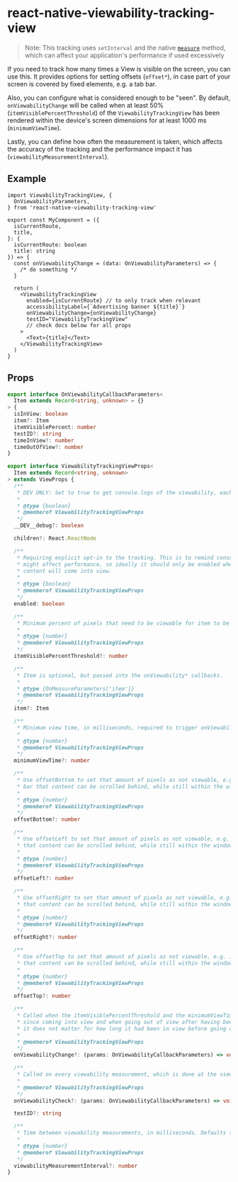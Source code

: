 # react-native-viewability-tracking-view

> Note: This tracking uses `setInterval` and the native [`measure`](https://reactnative.dev/docs/direct-manipulation#measurecallback) method, which can affect your application's performance if used excessively

If you need to track how many times a View is visible on the screen, you can use this. It provides options for setting offsets (`offset*`), in case part of your screen is covered by fixed elements, e.g. a tab bar.

Also, you can configure what is considered enough to be "seen". By default, `onViewabilityChange` will be called when at least 50% (`itemVisiblePercentThreshold`) of the `ViewabilityTrackingView` has been rendered within the device's screen dimensions for at least 1000 ms (`minimumViewTime`).

Lastly, you can define how often the measurement is taken, which affects the accuracy of the tracking and the performance impact it has (`viewabilityMeasurementInterval`).

## Example

```tsx
import ViewabilityTrackingView, {
  OnViewabilityParameters,
} from 'react-native-viewability-tracking-view'

export const MyComponent = ({
  isCurrentRoute,
  title,
}: {
  isCurrentRoute: boolean
  title: string
}) => {
  const onViewabilityChange = (data: OnViewabilityParameters) => {
    /* do something */
  }

  return (
    <ViewabilityTrackingView
      enabled={isCurrentRoute} // to only track when relevant
      accessibilityLabel={`Advertising banner ${title}`}
      onViewabilityChange={onViewabilityChange}
      testID="ViewabilityTrackingView"
      // check docs below for all props
    >
      <Text>{title}</Text>
    </ViewabilityTrackingView>
  )
}
```

## Props

```ts
export interface OnViewabilityCallbackParameters<
  Item extends Record<string, unknown> = {}
> {
  isInView: boolean
  item?: Item
  itemVisiblePercent: number
  testID?: string
  timeInView?: number
  timeOutOfView?: number
}

export interface ViewabilityTrackingViewProps<
  Item extends Record<string, unknown>
> extends ViewProps {
  /**
   * DEV ONLY: Set to true to get console.logs of the viewability, each time it's measured.
   *
   * @type {boolean}
   * @memberof ViewabilityTrackingViewProps
   */
  __DEV__debug?: boolean

  children?: React.ReactNode

  /**
   * Requiring explicit opt-in to the tracking. This is to remind consumers that viewability tracking
   * might affect performance, so ideally it should only be enabled when there is a chance that the
   * content will come into view.
   *
   * @type {boolean}
   * @memberof ViewabilityTrackingViewProps
   */
  enabled: boolean

  /**
   * Minimum percent of pixels that need to be viewable for item to be considered in view. Defaults to 50.
   *
   * @type {number}
   * @memberof ViewabilityTrackingViewProps
   */
  itemVisiblePercentThreshold?: number

  /**
   * Item is optional, but passed into the onViewability* callbacks.
   *
   * @type {OnMeasureParameters['item']}
   * @memberof ViewabilityTrackingViewProps
   */
  item?: Item

  /**
   * Minimum view time, in milliseconds, required to trigger onViewabilityChange. Defaults to 1000.
   *
   * @type {number}
   * @memberof ViewabilityTrackingViewProps
   */
  minimumViewTime?: number

  /**
   * Use offsetBottom to set that amount of pixels as not viewable, e.g. if there is a fixed bottom
   * bar that content can be scrolled behind, while still within the window of the device.
   *
   * @type {number}
   * @memberof ViewabilityTrackingViewProps
   */
  offsetBottom?: number

  /**
   * Use offsetLeft to set that amount of pixels as not viewable, e.g. if there is a fixed sidebar
   * that content can be scrolled behind, while still within the window of the device.
   *
   * @type {number}
   * @memberof ViewabilityTrackingViewProps
   */
  offsetLeft?: number

  /**
   * Use offsetRight to set that amount of pixels as not viewable, e.g. if there is a fixed sidebar
   * that content can be scrolled behind, while still within the window of the device.
   *
   * @type {number}
   * @memberof ViewabilityTrackingViewProps
   */
  offsetRight?: number

  /**
   * Use offsetTop to set that amount of pixels as not viewable, e.g. if there is a fixed header
   * that content can be scrolled behind, while still within the window of the device.
   *
   * @type {number}
   * @memberof ViewabilityTrackingViewProps
   */
  offsetTop?: number

  /**
   * Called when the itemVisiblePercentThreshold and the minimumViewTime is met for the first time
   * since coming into view and when going out of view after having been in view. In the latter case
   * it does not matter for how long it had been in view before going out of view.
   *
   * @memberof ViewabilityTrackingViewProps
   */
  onViewabilityChange?: (params: OnViewabilityCallbackParameters) => void

  /**
   * Called on every viewability measurement, which is done at the viewabilityMeasurementInterval.
   *
   * @memberof ViewabilityTrackingViewProps
   */
  onViewabilityCheck?: (params: OnViewabilityCallbackParameters) => void

  testID?: string

  /**
   * Time between viewability measurements, in milliseconds. Defaults to 200.
   *
   * @type {number}
   * @memberof ViewabilityTrackingViewProps
   */
  viewabilityMeasurementInterval?: number
}
```
